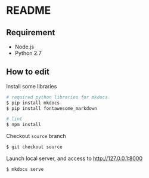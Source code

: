 # README

## Requirement

- Node.js
- Python 2.7

## How to edit

Install some libraries

```bash
# required python libraries for mkdocs
$ pip install mkdocs
$ pip install fontawesome_markdown

# lint
$ npm install
```

Checkout `source` branch

```bash
$ git checkout source
```

Launch local server, and access to http://127.0.0.1:8000

```bash
$ mkdocs serve
```

